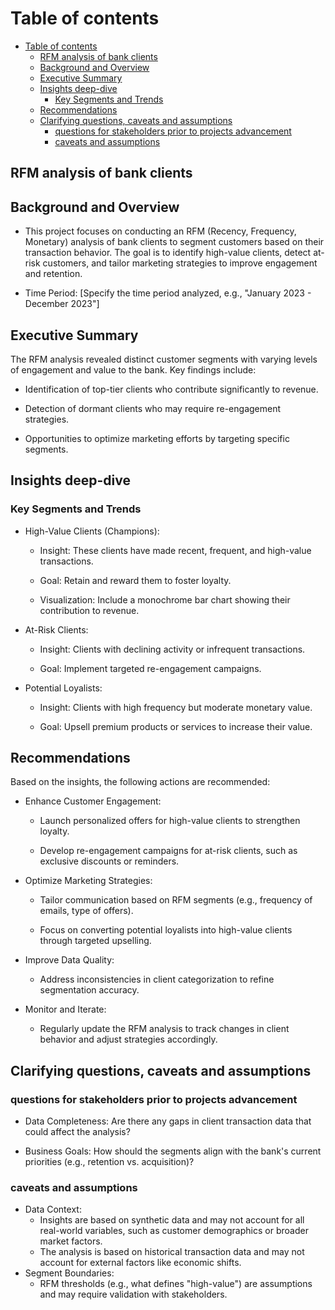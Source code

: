 # Table of contents
- [Table of contents](#table-of-contents)
  - [RFM analysis of bank clients ](#rfm-analysis-of-bank-clients-)
  - [Background and Overview  ](#background-and-overview--)
  - [Executive Summary ](#executive-summary-)
  - [Insights deep-dive ](#insights-deep-dive-)
    - [Key Segments and Trends ](#key-segments-and-trends-)
  - [Recommendations ](#recommendations-)
  - [Clarifying  questions, caveats and assumptions  ](#clarifying--questions-caveats-and-assumptions--)
    - [questions for stakeholders prior to projects advancement ](#questions-for-stakeholders-prior-to-projects-advancement-)
    - [caveats and assumptions  ](#caveats-and-assumptions--)

## RFM analysis of bank clients <a name="introduction"></a>


## Background and Overview  <a name="paragraph1"></a>
- This project focuses on conducting an RFM (Recency, Frequency, Monetary) analysis of bank clients to segment customers based on their transaction behavior. The goal is to identify high-value clients, detect at-risk customers, and tailor marketing strategies to improve engagement and retention.

- Time Period: [Specify the time period analyzed, e.g., "January 2023 - December 2023"]

## Executive Summary <a name="paragraph2"></a>
The RFM analysis revealed distinct customer segments with varying levels of engagement and value to the bank. Key findings include:

- Identification of top-tier clients who contribute significantly to revenue.

- Detection of dormant clients who may require re-engagement strategies.

- Opportunities to optimize marketing efforts by targeting specific segments.

## Insights deep-dive <a name="paragraph2"></a>

### Key Segments and Trends <a name="subparagraph1"></a>
- High-Value Clients (Champions):

  - Insight: These clients have made recent, frequent, and high-value transactions.

  - Goal: Retain and reward them to foster loyalty.

  - Visualization: Include a monochrome bar chart showing their contribution to revenue.

- At-Risk Clients:

  - Insight: Clients with declining activity or infrequent transactions.

  - Goal: Implement targeted re-engagement campaigns.

- Potential Loyalists:

  - Insight: Clients with high frequency but moderate monetary value.

  - Goal: Upsell premium products or services to increase their value.
  
## Recommendations <a name="introduction"></a>

Based on the insights, the following actions are recommended:

- Enhance Customer Engagement:

  - Launch personalized offers for high-value clients to strengthen loyalty.

  - Develop re-engagement campaigns for at-risk clients, such as exclusive discounts or reminders.

- Optimize Marketing Strategies:

  - Tailor communication based on RFM segments (e.g., frequency of emails, type of offers).

  - Focus on converting potential loyalists into high-value clients through targeted upselling.

- Improve Data Quality:

  - Address inconsistencies in client categorization to refine segmentation accuracy.

- Monitor and Iterate:

  - Regularly update the RFM analysis to track changes in client behavior and adjust strategies accordingly.


## Clarifying  questions, caveats and assumptions  <a name="introduction"></a>

### questions for stakeholders prior to projects advancement <a name="subparagraph1"></a>
- Data Completeness: Are there any gaps in client transaction data that could affect the analysis?

- Business Goals: How should the segments align with the bank's current priorities (e.g., retention vs. acquisition)?

### caveats and assumptions  <a name="subparagraph1"></a>
- Data Context: 
  - Insights are based on synthetic data and may not account for all real-world variables, such as customer demographics or broader market factors.
  - The analysis is based on historical transaction data and may not account for external factors like economic shifts.
- Segment Boundaries: 
  - RFM thresholds (e.g., what defines "high-value") are assumptions and may require validation with stakeholders.
